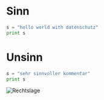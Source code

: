 # Sinn
```python
s = "hello world with datenschutz"
print s
```
# Unsinn
```python
s = "sehr sinnvoller kommentar"
print s
```
![Rechtslage](/47B0A52F-A40B-4C42-80A9-4BC612E2356B.jpeg "Wie ist die Rechtslage?")
